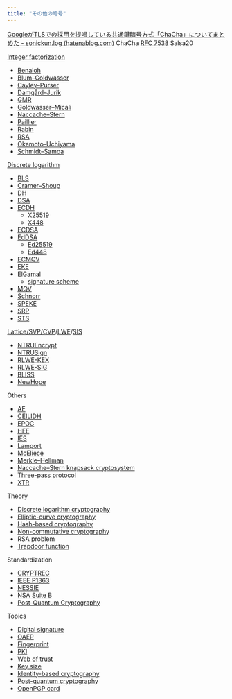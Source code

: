 ```yaml
---
title: "その他の暗号"
---
```


[GoogleがTLSでの採用を提唱している共通鍵暗号方式「ChaCha」についてまとめた - sonickun.log (hatenablog.com)](https://sonickun.hatenablog.com/entry/2016/04/03/183220)
ChaCha [RFC 7538](https://tools.ietf.org/html/rfc7539)
Salsa20



[Integer factorization](https://en.wikipedia.org/wiki/Integer_factorization "Integer factorization")

-   [Benaloh](https://en.wikipedia.org/wiki/Benaloh_cryptosystem "Benaloh cryptosystem")
-   [Blum–Goldwasser](https://en.wikipedia.org/wiki/Blum%E2%80%93Goldwasser_cryptosystem "Blum–Goldwasser cryptosystem")
-   [Cayley–Purser](https://en.wikipedia.org/wiki/Cayley%E2%80%93Purser_algorithm "Cayley–Purser algorithm")
-   [Damgård–Jurik](https://en.wikipedia.org/wiki/Damg%C3%A5rd%E2%80%93Jurik_cryptosystem "Damgård–Jurik cryptosystem")
-   [GMR](https://en.wikipedia.org/wiki/GMR_(cryptography) "GMR (cryptography)")
-   [Goldwasser–Micali](https://en.wikipedia.org/wiki/Goldwasser%E2%80%93Micali_cryptosystem "Goldwasser–Micali cryptosystem")
-   [Naccache–Stern](https://en.wikipedia.org/wiki/Naccache%E2%80%93Stern_cryptosystem "Naccache–Stern cryptosystem")
-   [Paillier](https://en.wikipedia.org/wiki/Paillier_cryptosystem "Paillier cryptosystem")
-   [Rabin](https://en.wikipedia.org/wiki/Rabin_cryptosystem "Rabin cryptosystem")
-   [RSA](https://en.wikipedia.org/wiki/RSA_(cryptosystem) "RSA (cryptosystem)")
-   [Okamoto–Uchiyama](https://en.wikipedia.org/wiki/Okamoto%E2%80%93Uchiyama_cryptosystem "Okamoto–Uchiyama cryptosystem")
-   [Schmidt–Samoa](https://en.wikipedia.org/wiki/Schmidt-Samoa_cryptosystem "Schmidt-Samoa cryptosystem")

[Discrete logarithm](https://en.wikipedia.org/wiki/Discrete_logarithm "Discrete logarithm")

-   [BLS](https://en.wikipedia.org/wiki/Boneh%E2%80%93Lynn%E2%80%93Shacham "Boneh–Lynn–Shacham")
-   [Cramer–Shoup](https://en.wikipedia.org/wiki/Cramer%E2%80%93Shoup_cryptosystem "Cramer–Shoup cryptosystem")
-   [DH](https://en.wikipedia.org/wiki/Diffie%E2%80%93Hellman_key_exchange "Diffie–Hellman key exchange")
-   [DSA](https://en.wikipedia.org/wiki/Digital_Signature_Algorithm "Digital Signature Algorithm")
-   [ECDH](https://en.wikipedia.org/wiki/Elliptic-curve_Diffie%E2%80%93Hellman "Elliptic-curve Diffie–Hellman") 
    -   [X25519](https://en.wikipedia.org/wiki/Curve25519 "Curve25519")
    -   [X448](https://en.wikipedia.org/wiki/Curve448 "Curve448")
-   [ECDSA](https://en.wikipedia.org/wiki/Elliptic_Curve_Digital_Signature_Algorithm "Elliptic Curve Digital Signature Algorithm")
-   [EdDSA](https://en.wikipedia.org/wiki/EdDSA "EdDSA") 
    -   [Ed25519](https://en.wikipedia.org/wiki/EdDSA#Ed25519 "EdDSA")
    -   [Ed448](https://en.wikipedia.org/wiki/EdDSA#Ed448 "EdDSA")
-   [ECMQV](https://en.wikipedia.org/wiki/ECMQV "ECMQV")
-   [EKE](https://en.wikipedia.org/wiki/Encrypted_key_exchange "Encrypted key exchange")
-   [ElGamal](https://en.wikipedia.org/wiki/ElGamal_encryption "ElGamal encryption") 
    -   [signature scheme](https://en.wikipedia.org/wiki/ElGamal_signature_scheme "ElGamal signature scheme")
-   [MQV](https://en.wikipedia.org/wiki/MQV "MQV")
-   [Schnorr](https://en.wikipedia.org/wiki/Schnorr_signature "Schnorr signature")
-   [SPEKE](https://en.wikipedia.org/wiki/SPEKE "SPEKE")
-   [SRP](https://en.wikipedia.org/wiki/Secure_Remote_Password_protocol "Secure Remote Password protocol")
-   [STS](https://en.wikipedia.org/wiki/Station-to-Station_protocol "Station-to-Station protocol")

[Lattice/SVP/CVP](https://en.wikipedia.org/wiki/Lattice-based_cryptography "Lattice-based cryptography")/[LWE](https://en.wikipedia.org/wiki/Learning_with_errors "Learning with errors")/[SIS](https://en.wikipedia.org/wiki/Short_integer_solution_problem "Short integer solution problem")

-   [NTRUEncrypt](https://en.wikipedia.org/wiki/NTRUEncrypt "NTRUEncrypt")
-   [NTRUSign](https://en.wikipedia.org/wiki/NTRUSign "NTRUSign")
-   [RLWE-KEX](https://en.wikipedia.org/wiki/RLWE-KEX "RLWE-KEX")
-   [RLWE-SIG](https://en.wikipedia.org/wiki/RLWE-SIG "RLWE-SIG")
-   [BLISS](https://en.wikipedia.org/wiki/BLISS_signature_scheme "BLISS signature scheme")
-   [NewHope](https://en.wikipedia.org/wiki/NewHope "NewHope")

Others

-   [AE](https://en.wikipedia.org/wiki/Algebraic_Eraser "Algebraic Eraser")
-   [CEILIDH](https://en.wikipedia.org/wiki/CEILIDH "CEILIDH")
-   [EPOC](https://en.wikipedia.org/wiki/Efficient_Probabilistic_Public-Key_Encryption_Scheme "Efficient Probabilistic Public-Key Encryption Scheme")
-   [HFE](https://en.wikipedia.org/wiki/Hidden_Field_Equations "Hidden Field Equations")
-   [IES](https://en.wikipedia.org/wiki/Integrated_Encryption_Scheme "Integrated Encryption Scheme")
-   [Lamport](https://en.wikipedia.org/wiki/Lamport_signature "Lamport signature")
-   [McEliece](https://en.wikipedia.org/wiki/McEliece_cryptosystem "McEliece cryptosystem")
-   [Merkle–Hellman](https://en.wikipedia.org/wiki/Merkle%E2%80%93Hellman_knapsack_cryptosystem "Merkle–Hellman knapsack cryptosystem")
-   [Naccache–Stern knapsack cryptosystem](https://en.wikipedia.org/wiki/Naccache%E2%80%93Stern_knapsack_cryptosystem "Naccache–Stern knapsack cryptosystem")
-   [Three-pass protocol](https://en.wikipedia.org/wiki/Three-pass_protocol "Three-pass protocol")
-   [XTR](https://en.wikipedia.org/wiki/XTR "XTR")

Theory

-   [Discrete logarithm cryptography](https://en.wikipedia.org/wiki/Discrete_logarithm#Cryptography "Discrete logarithm")
-   [Elliptic-curve cryptography](https://en.wikipedia.org/wiki/Elliptic-curve_cryptography "Elliptic-curve cryptography")
-   [Hash-based cryptography](https://en.wikipedia.org/wiki/Hash-based_cryptography "Hash-based cryptography")
-   [Non-commutative cryptography](https://en.wikipedia.org/wiki/Non-commutative_cryptography "Non-commutative cryptography")
-   RSA problem
-   [Trapdoor function](https://en.wikipedia.org/wiki/Trapdoor_function "Trapdoor function")

Standardization

-   [CRYPTREC](https://en.wikipedia.org/wiki/CRYPTREC "CRYPTREC")
-   [IEEE P1363](https://en.wikipedia.org/wiki/IEEE_P1363 "IEEE P1363")
-   [NESSIE](https://en.wikipedia.org/wiki/NESSIE "NESSIE")
-   [NSA Suite B](https://en.wikipedia.org/wiki/NSA_Suite_B_Cryptography "NSA Suite B Cryptography")
-   [Post-Quantum Cryptography](https://en.wikipedia.org/wiki/NIST_Post-Quantum_Cryptography_Standardization "NIST Post-Quantum Cryptography Standardization")

Topics

-   [Digital signature](https://en.wikipedia.org/wiki/Digital_signature "Digital signature")
-   [OAEP](https://en.wikipedia.org/wiki/Optimal_asymmetric_encryption_padding "Optimal asymmetric encryption padding")
-   [Fingerprint](https://en.wikipedia.org/wiki/Public_key_fingerprint "Public key fingerprint")
-   [PKI](https://en.wikipedia.org/wiki/Public_key_infrastructure "Public key infrastructure")
-   [Web of trust](https://en.wikipedia.org/wiki/Web_of_trust "Web of trust")
-   [Key size](https://en.wikipedia.org/wiki/Key_size "Key size")
-   [Identity-based cryptography](https://en.wikipedia.org/wiki/Identity-based_cryptography "Identity-based cryptography")
-   [Post-quantum cryptography](https://en.wikipedia.org/wiki/Post-quantum_cryptography "Post-quantum cryptography")
-   [OpenPGP card](https://en.wikipedia.org/wiki/OpenPGP_card "OpenPGP card")